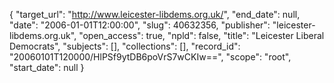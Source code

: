 {
  "target_url": "http://www.leicester-libdems.org.uk/", 
  "end_date": null, 
  "date": "2006-01-01T12:00:00", 
  "slug": 40632356, 
  "publisher": "leicester-libdems.org.uk", 
  "open_access": true, 
  "npld": false, 
  "title": "Leicester Liberal Democrats", 
  "subjects": [], 
  "collections": [], 
  "record_id": "20060101T120000/HlPSf9ytDB6poVrS7wCKIw==", 
  "scope": "root", 
  "start_date": null
}

